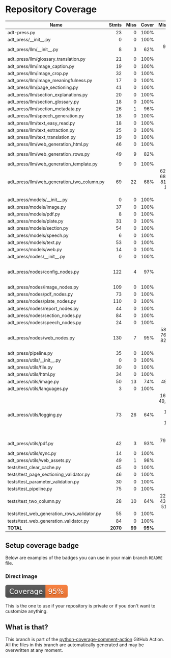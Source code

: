# Repository Coverage



| Name                                            |    Stmts |     Miss |   Cover |   Missing |
|------------------------------------------------ | -------: | -------: | ------: | --------: |
| adt-press.py                                    |       23 |        0 |    100% |           |
| adt\_press/\_\_init\_\_.py                      |        0 |        0 |    100% |           |
| adt\_press/llm/\_\_init\_\_.py                  |        8 |        3 |     62% |  9-10, 15 |
| adt\_press/llm/glossary\_translation.py         |       21 |        0 |    100% |           |
| adt\_press/llm/image\_caption.py                |       19 |        0 |    100% |           |
| adt\_press/llm/image\_crop.py                   |       32 |        0 |    100% |           |
| adt\_press/llm/image\_meaningfulness.py         |       17 |        0 |    100% |           |
| adt\_press/llm/page\_sectioning.py              |       41 |        0 |    100% |           |
| adt\_press/llm/section\_explanations.py         |       20 |        0 |    100% |           |
| adt\_press/llm/section\_glossary.py             |       18 |        0 |    100% |           |
| adt\_press/llm/section\_metadata.py             |       26 |        1 |     96% |        24 |
| adt\_press/llm/speech\_generation.py            |       18 |        0 |    100% |           |
| adt\_press/llm/text\_easy\_read.py              |       18 |        0 |    100% |           |
| adt\_press/llm/text\_extraction.py              |       25 |        0 |    100% |           |
| adt\_press/llm/text\_translation.py             |       19 |        0 |    100% |           |
| adt\_press/llm/web\_generation\_html.py         |       46 |        0 |    100% |           |
| adt\_press/llm/web\_generation\_rows.py         |       49 |        9 |     82% |    72-111 |
| adt\_press/llm/web\_generation\_template.py     |        9 |        0 |    100% |           |
| adt\_press/llm/web\_generation\_two\_column.py  |       69 |       22 |     68% |62-65, 68-76, 81, 84, 100-140 |
| adt\_press/models/\_\_init\_\_.py               |        0 |        0 |    100% |           |
| adt\_press/models/image.py                      |       37 |        0 |    100% |           |
| adt\_press/models/pdf.py                        |        8 |        0 |    100% |           |
| adt\_press/models/plate.py                      |       31 |        0 |    100% |           |
| adt\_press/models/section.py                    |       54 |        0 |    100% |           |
| adt\_press/models/speech.py                     |        6 |        0 |    100% |           |
| adt\_press/models/text.py                       |       53 |        0 |    100% |           |
| adt\_press/models/web.py                        |       14 |        0 |    100% |           |
| adt\_press/nodes/\_\_init\_\_.py                |        0 |        0 |    100% |           |
| adt\_press/nodes/config\_nodes.py               |      122 |        4 |     97% |87, 168, 173, 178 |
| adt\_press/nodes/image\_nodes.py                |      109 |        0 |    100% |           |
| adt\_press/nodes/pdf\_nodes.py                  |       73 |        0 |    100% |           |
| adt\_press/nodes/plate\_nodes.py                |      110 |        0 |    100% |           |
| adt\_press/nodes/report\_nodes.py               |       44 |        0 |    100% |           |
| adt\_press/nodes/section\_nodes.py              |       84 |        0 |    100% |           |
| adt\_press/nodes/speech\_nodes.py               |       24 |        0 |    100% |           |
| adt\_press/nodes/web\_nodes.py                  |      130 |        7 |     95% |58, 66, 76, 78, 82, 90, 92 |
| adt\_press/pipeline.py                          |       35 |        0 |    100% |           |
| adt\_press/utils/\_\_init\_\_.py                |        0 |        0 |    100% |           |
| adt\_press/utils/file.py                        |       30 |        0 |    100% |           |
| adt\_press/utils/html.py                        |       34 |        0 |    100% |           |
| adt\_press/utils/image.py                       |       50 |       13 |     74% |     49-65 |
| adt\_press/utils/languages.py                   |        3 |        0 |    100% |           |
| adt\_press/utils/logging.py                     |       73 |       26 |     64% |16-23, 49, 85-87, 100-107, 115-134, 142 |
| adt\_press/utils/pdf.py                         |       42 |        3 |     93% | 79-80, 85 |
| adt\_press/utils/sync.py                        |       14 |        0 |    100% |           |
| adt\_press/utils/web\_assets.py                 |       49 |        1 |     98% |        13 |
| tests/test\_clear\_cache.py                     |       45 |        0 |    100% |           |
| tests/test\_page\_sectioning\_validator.py      |       46 |        0 |    100% |           |
| tests/test\_parameter\_validation.py            |       30 |        0 |    100% |           |
| tests/test\_pipeline.py                         |       75 |        0 |    100% |           |
| tests/test\_two\_column.py                      |       28 |       10 |     64% |22-23, 43-44, 51-58 |
| tests/test\_web\_generation\_rows\_validator.py |       55 |        0 |    100% |           |
| tests/test\_web\_generation\_validator.py       |       84 |        0 |    100% |           |
|                                       **TOTAL** | **2070** |   **99** | **95%** |           |


## Setup coverage badge

Below are examples of the badges you can use in your main branch `README` file.

### Direct image

[![Coverage badge](https://github.com/unicef/adt-press/raw/python-coverage-comment-action-data/badge.svg)](https://github.com/unicef/adt-press/tree/python-coverage-comment-action-data)

This is the one to use if your repository is private or if you don't want to customize anything.



## What is that?

This branch is part of the
[python-coverage-comment-action](https://github.com/marketplace/actions/python-coverage-comment)
GitHub Action. All the files in this branch are automatically generated and may be
overwritten at any moment.